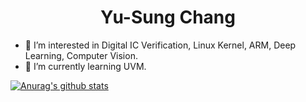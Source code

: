 <h1 align="center">Yu-Sung Chang</h1>

<!--
**vincentzhang6130/vincentzhang6130** is a ✨ _special_ ✨ repository because its `README.md` (this file) appears on your GitHub profile.

Here are some ideas to get you started:

- 🔭 I’m currently working on ...

- 👯 I’m looking to collaborate on ...
- 🤔 I’m looking for help with ...
- 💬 Ask me about ...
- 📫 How to reach me: ...
- 😄 Pronouns: ...
- ⚡ Fun fact: ...
-->

- 👀 I’m interested in Digital IC Verification, Linux Kernel, ARM,  Deep Learning, Computer Vision.
- 🌱 I’m currently learning UVM.

[![Anurag's github stats](https://github-readme-stats.vercel.app/api?username=vincentzhang6130&theme=algolia&show_icons=true)](https://github.com/vincentzhang6130/github-readme-stats)  
<!-- [![Top Langs](https://github-readme-stats.vercel.app/api/top-langs/?username=vincentzhang6130&layout=compact&theme=algolia&show_icons=true)](https://github.com/vincentzhang6130/github-readme-stats) -->